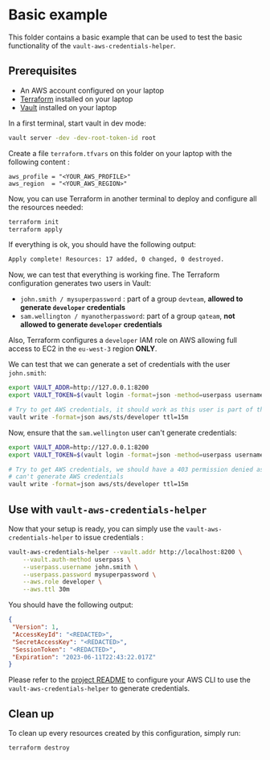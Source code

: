 # Basic example

This folder contains a basic example that can be used to test the basic functionality of the `vault-aws-credentials-helper`. 

## Prerequisites

- An AWS account configured on your laptop
- [Terraform](https://developer.hashicorp.com/terraform/downloads?product_intent=terraform) installed on your laptop
- [Vault](https://developer.hashicorp.com/vault/downloads?product_intent=vault) installed on your laptop

In a first terminal, start vault in dev mode:

```bash
vault server -dev -dev-root-token-id root
```

Create a file `terraform.tfvars` on this folder on your laptop with the following content : 

```hcl
aws_profile = "<YOUR_AWS_PROFILE>"
aws_region  = "<YOUR_AWS_REGION>"
```

Now, you can use Terraform in another terminal to deploy and configure all the resources needed:

```bash
terraform init
terraform apply
```

If everything is ok, you should have the following output:

```bash
Apply complete! Resources: 17 added, 0 changed, 0 destroyed.
```

Now, we can test that everything is working fine. The Terraform configuration generates two users in Vault:

- `john.smith / mysuperpassword` : part of a group `devteam`, **allowed to generate `developer` credentials**
- `sam.wellington / myanotherpassword`: part of a group `qateam`, **not allowed to generate `developer` credentials**

Also, Terraform configures a `developer` IAM role on AWS allowing full access to EC2 in the `eu-west-3` region **ONLY**.

We can test that we can generate a set of credentials with the user `john.smith`:

```bash
export VAULT_ADDR=http://127.0.0.1:8200
export VAULT_TOKEN=$(vault login -format=json -method=userpass username=john.smith password=mysuperpassword | jq -r '.auth.client_token')

# Try to get AWS credentials, it should work as this user is part of the devteam
vault write -format=json aws/sts/developer ttl=15m
```

Now, ensure that the `sam.wellington` user can't generate credentials:

```bash
export VAULT_ADDR=http://127.0.0.1:8200
export VAULT_TOKEN=$(vault login -format=json -method=userpass username=sam.enerv password=myanotherpassword | jq -r '.auth.client_token')

# Try to get AWS credentials, we should have a 403 permission denied as this user is part of the qateam and this team
# can't generate AWS credentials
vault write -format=json aws/sts/developer ttl=15m
```

## Use with `vault-aws-credentials-helper`

Now that your setup is ready, you can simply use the `vault-aws-credentials-helper` to issue credentials :

```bash
vault-aws-credentials-helper --vault.addr http://localhost:8200 \
    --vault.auth-method userpass \
    --userpass.username john.smith \
    --userpass.password mysuperpassword \
    --aws.role developer \
    --aws.ttl 30m
```

You should have the following output:

```json
{
 "Version": 1,
 "AccessKeyId": "<REDACTED>",
 "SecretAccessKey": "<REDACTED>",
 "SessionToken": "<REDACTED>",
 "Expiration": "2023-06-11T22:43:22.017Z"
}
```

Please refer to the [project README](../../README.md) to configure your AWS CLI to use the `vault-aws-credentials-helper` to generate credentials.

## Clean up

To clean up every resources created by this configuration, simply run:

```bash
terraform destroy
```
